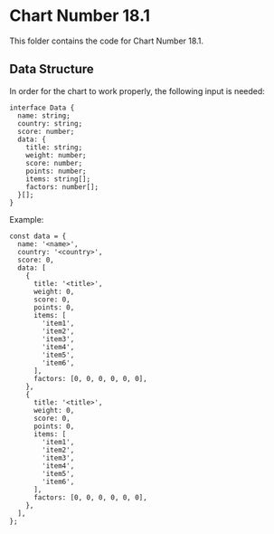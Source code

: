 # Chart Number 18.1

This folder contains the code for Chart Number 18.1.

## Data Structure

In order for the chart to work properly, the following input is needed:

```
interface Data {
  name: string;
  country: string;
  score: number;
  data: {
    title: string;
    weight: number;
    score: number;
    points: number;
    items: string[];
    factors: number[];
  }[];
}
```

Example:

```
const data = {
  name: '<name>',
  country: '<country>',
  score: 0,
  data: [
    {
      title: '<title>',
      weight: 0,
      score: 0,
      points: 0,
      items: [
        'item1',
        'item2',
        'item3',
        'item4',
        'item5',
        'item6',
      ],
      factors: [0, 0, 0, 0, 0, 0],
    },
    {
      title: '<title>',
      weight: 0,
      score: 0,
      points: 0,
      items: [
        'item1',
        'item2',
        'item3',
        'item4',
        'item5',
        'item6',
      ],
      factors: [0, 0, 0, 0, 0, 0],
    },
  ],
};
```
